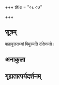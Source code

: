 +++
title = "०६ ०७"

+++
## सूत्रम्
वाहावुत्तराभ्यां विमुञ्चति दक्षिणमग्रे।
## अनाकुला

## गृह्यतात्पर्यदर्शनम्

